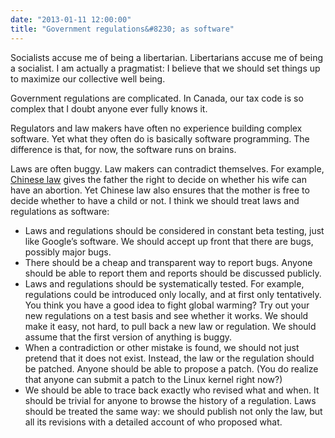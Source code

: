 ```yaml
---
date: "2013-01-11 12:00:00"
title: "Government regulations&#8230; as software"
---
```




Socialists accuse me of being a libertarian. Libertarians accuse me of being a socialist. I am actually a pragmatist: I believe that we should set things up to maximize our collective well being.

Government regulations are complicated. In Canada, our tax code is so complex that I doubt anyone ever fully knows it.

Regulators and law makers have often no experience building complex software. Yet what they often do is basically software programming. The difference is that, for now, the software runs on brains.

Laws are often buggy. Law makers can contradict themselves. For example, [Chinese law](http://www.china.org.cn/english/2002/Sep/43485.htm) gives the father the right to decide on whether his wife can have an abortion. Yet Chinese law also ensures that the mother is free to decide whether to have a child or not.
I think we should treat laws and regulations as software:

- Laws and regulations should be considered in constant beta testing, just like Google&rsquo;s software. We should accept up front that there are bugs, possibly major bugs.
- There should be a cheap and transparent way to report bugs. Anyone should be able to report them and reports should be discussed publicly.
- Laws and regulations should be systematically tested. For example, regulations could be introduced only locally, and at first only tentatively. You think you have a good idea to fight global warming? Try out your new regulations on a test basis and see whether it works. We should make it easy, not hard, to pull back a new law or regulation. We should assume that the first version of anything is buggy.
- When a contradiction or other mistake is found, we should not just pretend that it does not exist. Instead, the law or the regulation should be patched. Anyone should be able to propose a patch. (You do realize that anyone can submit a patch to the Linux kernel right now?)
- We should be able to trace back exactly who revised what and when. It should be trivial for anyone to browse the history of a regulation. Laws should be treated the same way: we should publish not only the law, but all its revisions with a detailed account of who proposed what.


